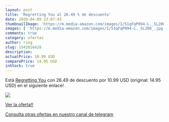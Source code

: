 ```yaml
---
layout: post
title: 'Regretting You al 26.49 % de descuento'
date: 2020-04-09 23:07:43
thumbnailImage: 'https://m.media-amazon.com/images/I/51qFqP094-L._SL200_.jpg'
images: [ 'https://m.media-amazon.com/images/I/51qFqP094-L._SL200_.jpg' ]
comments: true
category: ofertas
author: ring
slug: 1542016428
description:
actualPrice: 10.99 USD
comparePrice: 14.95 USD
inStock: true
---
```


Está [Regretting You](https://www.amazon.com/dp/1542016428/?tag=redken08-20) con 26.49 de descuento por 10.99 USD (original: 14.95 USD) en el siguiente enlace!

[![](https://m.media-amazon.com/images/I/51qFqP094-L._SL200_.jpg)](https://www.amazon.com/dp/1542016428/?tag=redken08-20)

[Ver la oferta!!](https://www.amazon.com/dp/1542016428/?tag=redken08-20)

[Consulta otras ofertas en nuestro canal de telegram](https://t.me/s/ofertas25)
